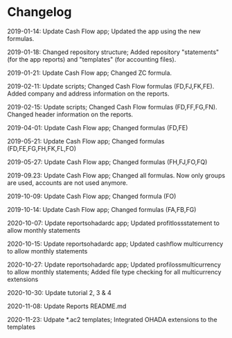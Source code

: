 # Changelog

2019-01-14: Update Cash Flow app; Updated the app using the new formulas.

2019-01-18: Changed repository structure; Added repository "statements" (for the app reports) and "templates" (for accounting files).

2019-01-21: Update Cash Flow app; Changed ZC formula.

2019-02-11: Update scripts; Changed Cash Flow formulas (FD,FJ,FK,FE). Added company and address information on the reports.

2019-02-15: Update scripts; Changed Cash Flow formulas (FD,FF,FG,FN). Changed header information on the reports.

2019-04-01: Update Cash Flow app; Changed formulas (FD,FE) 

2019-05-21: Update Cash Flow app; Changed formulas (FD,FE,FG,FH,FK,FL,FO) 

2019-05-27: Update Cash Flow app; Changed formulas (FH,FJ,FO,FQ) 

2019-09.23: Update Cash Flow app; Changed all formulas. Now only groups are used, accounts are not used anymore.

2019-10-09: Update Cash Flow app; Changed formula (FO)

2019-10-14: Update Cash Flow app; Changed formulas (FA,FB,FG)

2020-10-07: Update reportsohadardc app; Updated profitlossstatement to allow monthly statements

2020-10-15: Update reportsohadardc app; Updated cashflow multicurrency to allow monthly statements

2020-10-27: Update reportsohadardc app; Updated profilossmulticurrency to allow monthly statements;
            Added file type checking for all multicurrency extensions

2020-10-30: Update tutorial 2, 3 & 4

2020-11-08: Update Reports README.md

2020-11-23: Udpate *.ac2 templates; Integrated OHADA extensions to the templates